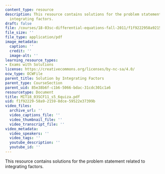 ```yaml
---
content_type: resource
description: This resource contains solutions for the problem statement related to
  integrating factors.
draft: false
file: /courses/18-03sc-differential-equations-fall-2011/f1f9222958a921598dce59522e37399b_MIT18_03SCF11_s5_6quiza.pdf
file_size: ''
file_type: application/pdf
image_metadata:
  caption: ''
  credit: ''
  image-alt: ''
learning_resource_types:
- Exams with Solutions
license: https://creativecommons.org/licenses/by-nc-sa/4.0/
ocw_type: OCWFile
parent_title: Solution by Integrating Factors
parent_type: CourseSection
parent_uid: 85e38b6f-c1b6-5066-bdac-31cdc301c1a6
resourcetype: Document
title: MIT18_03SCF11_s5_6quiza.pdf
uid: f1f92229-58a9-2159-8dce-59522e37399b
video_files:
  archive_url: ''
  video_captions_file: ''
  video_thumbnail_file: ''
  video_transcript_file: ''
video_metadata:
  video_speakers: ''
  video_tags: ''
  youtube_description: ''
  youtube_id: ''
---
```

This resource contains solutions for the problem statement related to integrating factors.